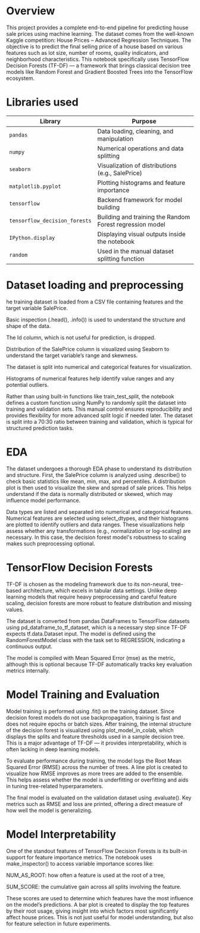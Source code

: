 # Overview

This project provides a complete end-to-end pipeline for predicting house sale prices using machine learning. The dataset comes from the well-known Kaggle competition: House Prices – Advanced Regression Techniques. The objective is to predict the final selling price of a house based on various features such as lot size, number of rooms, quality indicators, and neighborhood characteristics. This notebook specifically uses TensorFlow Decision Forests (TF-DF) — a framework that brings classical decision tree models like Random Forest and Gradient Boosted Trees into the TensorFlow ecosystem.

# Libraries used

| Library                      | Purpose                                                                 |
|-----------------------------|-------------------------------------------------------------------------|
| `pandas`                    | Data loading, cleaning, and manipulation                                |
| `numpy`                     | Numerical operations and data splitting                                 |
| `seaborn`                   | Visualization of distributions (e.g., SalePrice)                        |
| `matplotlib.pyplot`         | Plotting histograms and feature importance                              |
| `tensorflow`                | Backend framework for model building                                    |
| `tensorflow_decision_forests` | Building and training the Random Forest regression model               |
| `IPython.display`           | Displaying visual outputs inside the notebook                           |
| `random`                    | Used in the manual dataset splitting function                           |

# Dataset loading and preprocessing

he training dataset is loaded from a CSV file containing features and the target variable SalePrice.

Basic inspection (.head(), .info()) is used to understand the structure and shape of the data.

The Id column, which is not useful for prediction, is dropped.

Distribution of the SalePrice column is visualized using Seaborn to understand the target variable’s range and skewness.

The dataset is split into numerical and categorical features for visualization.

Histograms of numerical features help identify value ranges and any potential outliers.

Rather than using built-in functions like train_test_split, the notebook defines a custom function using NumPy to randomly split the dataset into training and validation sets. This manual control ensures reproducibility and provides flexibility for more advanced split logic if needed later. The dataset is split into a 70:30 ratio between training and validation, which is typical for structured prediction tasks.

# EDA

The dataset undergoes a thorough EDA phase to understand its distribution and structure. First, the SalePrice column is analyzed using .describe() to check basic statistics like mean, min, max, and percentiles. A distribution plot is then used to visualize the skew and spread of sale prices. This helps understand if the data is normally distributed or skewed, which may influence model performance.

Data types are listed and separated into numerical and categorical features. Numerical features are selected using select_dtypes, and their histograms are plotted to identify outliers and data ranges. These visualizations help assess whether any transformations (e.g., normalization or log-scaling) are necessary. In this case, the decision forest model's robustness to scaling makes such preprocessing optional.

# TensorFlow Decision Forests

TF-DF is chosen as the modeling framework due to its non-neural, tree-based architecture, which excels in tabular data settings. Unlike deep learning models that require heavy preprocessing and careful feature scaling, decision forests are more robust to feature distribution and missing values.

The dataset is converted from pandas DataFrames to TensorFlow datasets using pd_dataframe_to_tf_dataset, which is a necessary step since TF-DF expects tf.data.Dataset input. The model is defined using the RandomForestModel class with the task set to REGRESSION, indicating a continuous output.

The model is compiled with Mean Squared Error (mse) as the metric, although this is optional because TF-DF automatically tracks key evaluation metrics internally.

# Model Training and Evaluation

Model training is performed using .fit() on the training dataset. Since decision forest models do not use backpropagation, training is fast and does not require epochs or batch sizes. After training, the internal structure of the decision forest is visualized using plot_model_in_colab, which displays the splits and feature thresholds used in a sample decision tree. This is a major advantage of TF-DF — it provides interpretability, which is often lacking in deep learning models.

To evaluate performance during training, the model logs the Root Mean Squared Error (RMSE) across the number of trees. A line plot is created to visualize how RMSE improves as more trees are added to the ensemble. This helps assess whether the model is underfitting or overfitting and aids in tuning tree-related hyperparameters.

The final model is evaluated on the validation dataset using .evaluate(). Key metrics such as RMSE and loss are printed, offering a direct measure of how well the model is generalizing.

# Model Interpretability

One of the standout features of TensorFlow Decision Forests is its built-in support for feature importance metrics. The notebook uses make_inspector() to access variable importance scores like:

NUM_AS_ROOT: how often a feature is used at the root of a tree,

SUM_SCORE: the cumulative gain across all splits involving the feature.

These scores are used to determine which features have the most influence on the model’s predictions. A bar plot is created to display the top features by their root usage, giving insight into which factors most significantly affect house prices. This is not just useful for model understanding, but also for feature selection in future experiments.













